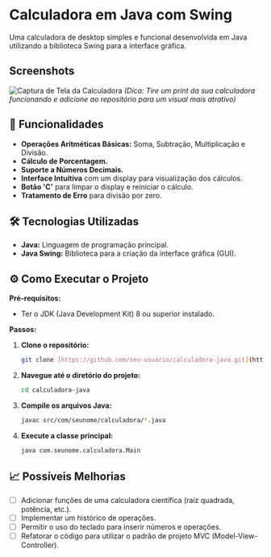 # Calculadora em Java com Swing

Uma calculadora de desktop simples e funcional desenvolvida em Java utilizando a biblioteca Swing para a interface gráfica.

##  Screenshots

![Captura de Tela da Calculadora](link_para_sua_imagem_aqui.png)
*(Dica: Tire um print da sua calculadora funcionando e adicione ao repositório para um visual mais atrativo)*

## 🚀 Funcionalidades

- **Operações Aritméticas Básicas:** Soma, Subtração, Multiplicação e Divisão.
- **Cálculo de Porcentagem.**
- **Suporte a Números Decimais.**
- **Interface Intuitiva** com um display para visualização dos cálculos.
- **Botão 'C'** para limpar o display e reiniciar o cálculo.
- **Tratamento de Erro** para divisão por zero.

## 🛠️ Tecnologias Utilizadas

- **Java:** Linguagem de programação principal.
- **Java Swing:** Biblioteca para a criação da interface gráfica (GUI).

## ⚙️ Como Executar o Projeto

**Pré-requisitos:**
* Ter o JDK (Java Development Kit) 8 ou superior instalado.

**Passos:**

1.  **Clone o repositório:**
    ```bash
    git clone [https://github.com/seu-usuario/calculadora-java.git](https://github.com/seu-usuario/calculadora-java.git)
    ```

2.  **Navegue até o diretório do projeto:**
    ```bash
    cd calculadora-java
    ```

3.  **Compile os arquivos Java:**
    ```bash
    javac src/com/seunome/calculadora/*.java
    ```

4.  **Execute a classe principal:**
    ```bash
    java com.seunome.calculadora.Main
    ```

## 📈 Possíveis Melhorias

- [ ] Adicionar funções de uma calculadora científica (raiz quadrada, potência, etc.).
- [ ] Implementar um histórico de operações.
- [ ] Permitir o uso do teclado para inserir números e operações.
- [ ] Refatorar o código para utilizar o padrão de projeto MVC (Model-View-Controller).
